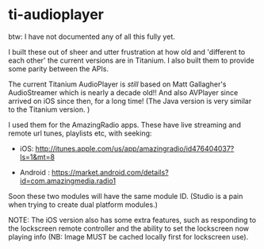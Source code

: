 # ti-audioplayer

btw: I have not documented any of all this fully yet. 
 
I built these out of sheer and utter frustration at how old and 'different to each other' the current versions are in Titanium.  I also built them to provide some parity between the APIs.

The current Titanium AudioPlayer is _still_ based on Matt Gallagher's AudioStreamer which is nearly a decade old!! And also AVPlayer since arrived on iOS since then, for a long time! (The Java version is very similar to the Titanium version. ) 

I used them for the AmazingRadio apps. These have live streaming and remote url tunes, playlists etc, with seeking:

- iOS: http://itunes.apple.com/us/app/amazingradio/id476404037?ls=1&mt=8

- Android : https://market.android.com/details?id=com.amazingmedia.radio1

Soon these two modules will have the same module ID. (Studio is a pain when trying to create dual platform modules.) 

NOTE: The iOS version also has some extra features, such as responding to the lockscreen remote controller and the ability to set the lockscreen now playing info (NB: Image MUST be cached locally first for lockscreen use). 

